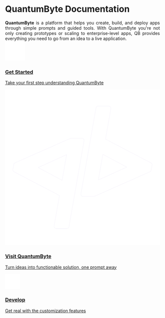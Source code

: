 # <strong>QuantumByte Documentation</strong>

<div align="justify">
<strong>QuantumByte</strong> is a platform that helps you create, build, and deploy apps through simple prompts and guided tools. With QuantumByte you're not only creating prototypes or scaling to enterprise-level apps, QB provides everything you need to go from an idea to a live application.
</div>

<div class="card-grid">
   <a class="card yellow" href="https://auliaschiseo.github.io/qubidocs/getstarted/fundamentals/">
       <img src="assets/icons/leaf_white.png">
       <h3>Get Started</h3>
       <p>Take your first step understanding QuantumByte</p>
    </a>
   <a class="card purple" href="https://quantumbyte.ai" target="_blank" rel="noopener noreferrer">
       <img src="assets/icons/qb_logo_small_white.png">
       <h3>Visit QuantumByte</h3>
       <p>Turn ideas into functionable solution, one prompt away</p>
    </a>
    <a class="card blue" href="https://auliaschiseo.github.io/qubidocs/develop/workspace/">
       <img src="assets/icons/web_design.png">
       <h3>Develop</h3>
       <p>Get real with the customization features</p>
    </a>
</div>


